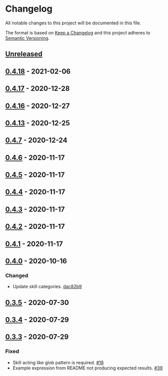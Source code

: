 # Changelog

All notable changes to this project will be documented in this file.

The format is based on [Keep a Changelog](http://keepachangelog.com/)
and this project adheres to [Semantic Versioning](http://semver.org/).

## [Unreleased](https://github.com/atomist-skills/string-replace-skill/compare/0.4.18...HEAD)

## [0.4.18](https://github.com/atomist-skills/string-replace-skill/compare/0.4.17...0.4.18) - 2021-02-06

## [0.4.17](https://github.com/atomist-skills/string-replace-skill/compare/0.4.16...0.4.17) - 2020-12-28

## [0.4.16](https://github.com/atomist-skills/string-replace-skill/compare/0.4.13...0.4.16) - 2020-12-27

## [0.4.13](https://github.com/atomist-skills/string-replace-skill/compare/0.4.7...0.4.13) - 2020-12-25

## [0.4.7](https://github.com/atomist-skills/string-replace-skill/compare/0.4.6...0.4.7) - 2020-12-24

## [0.4.6](https://github.com/atomist-skills/string-replace-skill/compare/0.4.5...0.4.6) - 2020-11-17

## [0.4.5](https://github.com/atomist-skills/string-replace-skill/compare/0.4.4...0.4.5) - 2020-11-17

## [0.4.4](https://github.com/atomist-skills/string-replace-skill/compare/0.4.3...0.4.4) - 2020-11-17

## [0.4.3](https://github.com/atomist-skills/string-replace-skill/compare/0.4.2...0.4.3) - 2020-11-17

## [0.4.2](https://github.com/atomist-skills/string-replace-skill/compare/0.4.1...0.4.2) - 2020-11-17

## [0.4.1](https://github.com/atomist-skills/string-replace-skill/compare/0.4.0...0.4.1) - 2020-11-17

## [0.4.0](https://github.com/atomist-skills/string-replace-skill/compare/0.3.5...0.4.0) - 2020-10-16

### Changed

-   Update skill categories. [dac82b9](https://github.com/atomist-skills/string-replace-skill/commit/dac82b95703a1fe49503c0311e4c5e276f490d2d)

## [0.3.5](https://github.com/atomist-skills/string-replace-skill/compare/0.3.4...0.3.5) - 2020-07-30

## [0.3.4](https://github.com/atomist-skills/string-replace-skill/compare/0.3.3...0.3.4) - 2020-07-29

## [0.3.3](https://github.com/atomist-skills/string-replace-skill/tree/0.3.3) - 2020-07-29

### Fixed

-   Skill acting like glob pattern is required. [#18](https://github.com/atomist-skills/string-replace-skill/issues/18)
-   Example expression from README not producing expected results. [#39](https://github.com/atomist-skills/string-replace-skill/issues/39)
